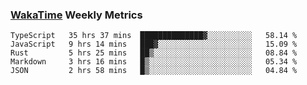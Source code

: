### [WakaTime](https://wakatime.com) Weekly Metrics

<!--START_SECTION:waka-->
```text
TypeScript   35 hrs 37 mins  ██████████████▓░░░░░░░░░░   58.14 % 
JavaScript   9 hrs 14 mins   ███▓░░░░░░░░░░░░░░░░░░░░░   15.09 % 
Rust         5 hrs 25 mins   ██▒░░░░░░░░░░░░░░░░░░░░░░   08.84 % 
Markdown     3 hrs 16 mins   █▒░░░░░░░░░░░░░░░░░░░░░░░   05.34 % 
JSON         2 hrs 58 mins   █▒░░░░░░░░░░░░░░░░░░░░░░░   04.84 % 
```
<!--END_SECTION:waka-->
